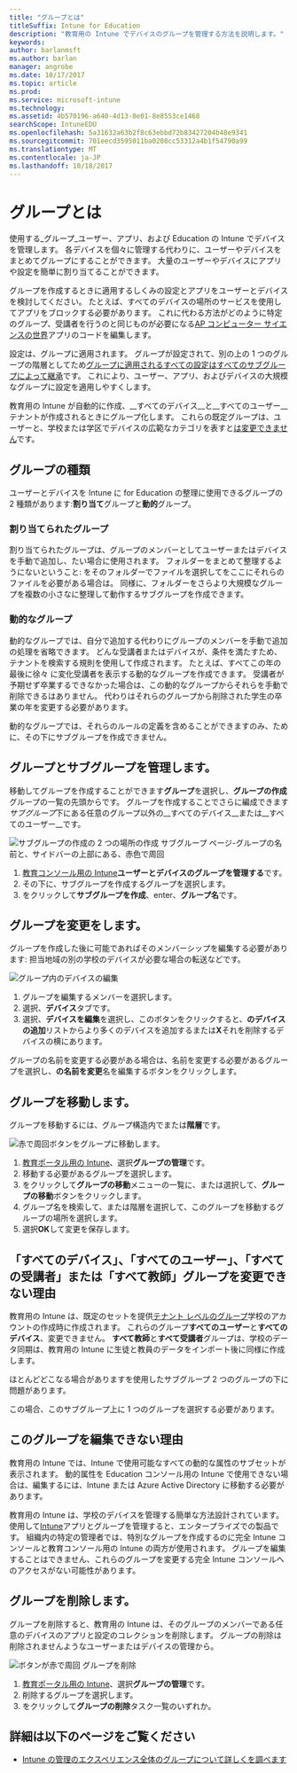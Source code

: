 ```yaml
---
title: "グループとは"
titleSuffix: Intune for Education
description: "教育用の Intune でデバイスのグループを管理する方法を説明します。"
keywords: 
author: barlanmsft
ms.author: barlan
manager: angrobe
ms.date: 10/17/2017
ms.topic: article
ms.prod: 
ms.service: microsoft-intune
ms.technology: 
ms.assetid: 4b570196-a640-4d13-8e01-8e8553ce1468
searchScope: IntuneEDU
ms.openlocfilehash: 5a31632a63b2f8c63ebbd72b83427204b48e9341
ms.sourcegitcommit: 701eecd3595011ba0208cc53312a4b1f54790a99
ms.translationtype: MT
ms.contentlocale: ja-JP
ms.lasthandoff: 10/18/2017
---
```

# <a name="what-are-groups"></a>グループとは

使用する_グループ_ユーザー、アプリ、および Education の Intune でデバイスを管理します。 各デバイスを個々に管理する代わりに、ユーザーやデバイスをまとめてグループにすることができます。 大量のユーザーやデバイスにアプリや設定を簡単に割り当てることができます。

グループを作成するときに適用するしくみの設定とアプリをユーザーとデバイスを検討してください。 たとえば、すべてのデバイスの場所のサービスを使用してアプリをブロックする必要があります。 これに代わる方法がどのように特定のグループ、受講者を行うのと同じものが必要になる[AP コンピューター サイエンスの世界](https://www.tealsk12.org)アプリのコードを編集します。

設定は、グループに適用されます。 グループが設定されて、別の上の 1 つのグループの階層としてため[グループに適用されるすべての設定はすべてのサブグループによって継承](settings-inheritance.md)です。 これにより、ユーザー、アプリ、およびデバイスの大規模なグループに設定を適用しやすくします。

教育用の Intune が自動的に作成、__すべてのデバイス__と__すべてのユーザー__テナントが作成されるときにグループ化します。 これらの既定グループは、ユーザーと、学校または学区でデバイスの広範なカテゴリを表すと[は変更できません](what-are-groups.md#why-cant-i-change-the-all-devices-all-users-all-students-or-all-teachers-groups)です。

## <a name="group-types"></a>グループの種類

ユーザーとデバイスを Intune に for Education の整理に使用できるグループの 2 種類があります:**割り当て**グループと**動的**グループ。 

### <a name="assigned-groups"></a>割り当てられたグループ

割り当てられたグループは、グループのメンバーとしてユーザーまたはデバイスを手動で追加し、たい場合に使用されます。 フォルダーをまとめて整理するようにないということ: をそのフォルダーでファイルを選択してをここにそれらのファイルを必要がある場合は。 同様に、フォルダーをさらより大規模なグループを複数の小さなに整理して動作するサブグループを作成できます。 

### <a name="dynamic-groups"></a>動的なグループ

動的なグループでは、自分で追加する代わりにグループのメンバーを手動で追加の処理を省略できます。 どんな受講者またはデバイスが、条件を満たすため、テナントを検索する規則を使用して作成されます。 たとえば、すべてこの年の最後に徐々 に変化受講者を表示する動的なグループを作成できます。 受講者が予期せず卒業するできなかった場合は、この動的なグループからそれらを手動で削除できるはありません。 代わりはそれらのグループから削除された学生の卒業の年を変更する必要があります。 

動的なグループでは、それらのルールの定義を含めることができますのみ、ために、その下にサブグループを作成できません。 

## <a name="managing-groups-and-subgroups"></a>グループとサブグループを管理します。

移動してグループを作成することができます**グループ**を選択し、**グループの作成**グループの一覧の先頭からです。 グループを作成することでさらに編成できます*サブグループ*下にある任意のグループ以外の__すべてのデバイス__または__すべてのユーザー__です。

  ![サブグループの作成の 2 つの場所の作成 サブグループ ページ-グループの名前と、サイドバーの上部にある、赤色で周回](./media/groups-007-create-subgroup.png)

1. [教育コンソール用の Intune](https://intuneeducation.portal.azure.com)**ユーザーとデバイスのグループを管理する**です。
2. その下に、サブグループを作成するグループを選択します。
3. をクリックして**サブグループを作成**、enter、**グループ名**です。

## <a name="making-changes-to-groups"></a>グループを変更をします。

グループを作成した後に可能であればそのメンバーシップを編集する必要があります: 担当地域の別の学校のデバイスが必要な場合の転送などです。

  ![グループ内のデバイスの編集](./media/groups-008-edit-group-membership.png)

1. グループを編集するメンバーを選択します。
2. 選択、**デバイス**タブです。
3. 選択、**デバイスを編集**を選択し、このボタンをクリックすると、**のデバイスの追加**リストからより多くのデバイスを追加するまたは**X**それを削除するデバイスの横にあります。

グループの名前を変更する必要がある場合は、名前を変更する必要があるグループを選択し、**の名前を変更**名を編集するボタンをクリックします。

## <a name="move-a-group"></a>グループを移動します。

グループを移動するには、グループ構造内でまたは**階層**です。

  ![赤で周回ボタンをグループに移動します。](./media/groups-010-move-groups.png)

1.  [教育ポータル用の Intune](https://intuneeducation.portal.azure.com)、選択**グループの管理**です。
2. 移動する必要があるグループを選択します。
3.  をクリックして**グループの移動**メニューの一覧に、または選択して、**グループの移動**ボタンをクリックします。
4.  グループ名を検索して、または階層を選択して、このグループを移動するグループの場所を選択します。
5.  選択**OK**して変更を保存します。

## <a name="why-cant-i-change-the-all-devices-all-users-all-students-or-all-teachers-groups"></a>「すべてのデバイス」、「すべてのユーザー」、「すべての受講者」または「すべて教師」グループを変更できない理由

<!--These are tenant level groups and therefore they can't be modified-->

教育用の Intune は、既定のセットを提供[テナント レベルのグループ](what-are-tenants.md)学校のアカウントの作成時に作成されます。 これらのグループ**すべてのユーザー**と**すべてのデバイス**、変更できません。 **すべて教師**と**すべて受講者**グループは、学校のデータ同期は、教育用の Intune に生徒と教員のデータをインポート後に同様に作成します。 

ほとんどどこなる場合がありますを使用したサブグループ 2 つのグループの下に問題があります。

  <!--![Subgroup under multiple groups error message appears](./media/groups-012-subgroup-is-under-two-groups-warning.png)-->

この場合、このサブグループ上に 1 つのグループを選択する必要があります。

## <a name="why-cant-i-edit-this-group"></a>このグループを編集できない理由 

教育用の Intune では、Intune で使用可能なすべての動的な属性のサブセットが表示されます。 動的属性を Education コンソール用の Intune で使用できない場合は、編集するには、Intune または Azure Active Directory に移動する必要があります。 

教育用の Intune は、学校のデバイスを管理する簡単な方法設計されています。 使用して[Intune](https://docs.microsoft.com/intune/what-is-intune)アプリとグループを管理すると、エンタープライズでの製品です。 組織内の特定の管理者では、特別なグループを作成するのに完全 Intune コンソールと教育コンソール用の Intune の両方が使用されます。 グループを編集することはできません、これらのグループを変更する完全 Intune コンソールへのアクセスがない可能性があります。 

## <a name="delete-a-group"></a>グループを削除します。

グループを削除すると、教育用の Intune は、そのグループのメンバーである任意のデバイスのアプリと設定のコレクションを削除します。 グループの削除は削除されませんようなユーザーまたはデバイスの管理から。

  ![ボタンが赤で周回 グループを削除](./media/groups-011-delete-groups.png)

1.  [教育ポータル用の Intune](https://intuneeducation.portal.azure.com)、選択**グループの管理**です。
2. 削除するグループを選択します。
3.  をクリックして**グループの削除**タスク一覧のいずれか。

## <a name="find-out-more"></a>詳細は以下のページをご覧ください

- [Intune の管理のエクスペリエンス全体のグループについて詳しくを調べます](https://docs.microsoft.com/intune/deploy-use/use-groups-to-manage-users-and-devices-with-microsoft-intune)
